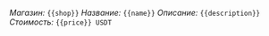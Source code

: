*Магазин:* `{{shop}}`
*Название:* `{{name}}`
*Описание:* `{{description}}`
*Стоимость:* `{{price}} USDT`